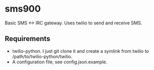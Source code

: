 # sms900

Basic SMS <-> IRC gateway. Uses twilio to send and receive SMS.

## Requirements
- twilio-python. I just git clone it and create a symlink from twilio to /path/to/twilio-python/twilio.
- A configuration file; see config.json.example.
